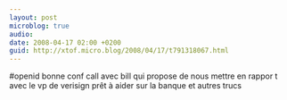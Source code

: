 ```yaml
---
layout: post
microblog: true
audio: 
date: 2008-04-17 02:00 +0200
guid: http://xtof.micro.blog/2008/04/17/t791318067.html
---
```

#openid bonne conf call avec bill qui propose de nous mettre en rappor t avec le vp de verisign prêt à aider sur la banque et autres trucs
